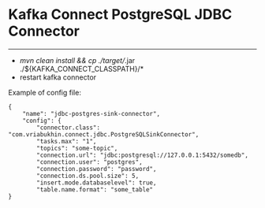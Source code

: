 # Kafka Connect PostgreSQL JDBC Connector

---

* *mvn clean install && cp ./target/*.jar ./${KAFKA_CONNECT_CLASSPATH}/*
* restart kafka connector

Example of config file:

```
{
    "name": "jdbc-postgres-sink-connector",
    "config": {
        "connector.class": "com.vriabukhin.connect.jdbc.PostgreSQLSinkConnector",
        "tasks.max": "1",
        "topics": "some-topic",
        "connection.url": "jdbc:postgresql://127.0.0.1:5432/somedb",
        "connection.user": "postgres",
        "connection.password": "password",
        "connection.ds.pool.size": 5,
        "insert.mode.databaselevel": true,
        "table.name.format": "some_table"
}
```